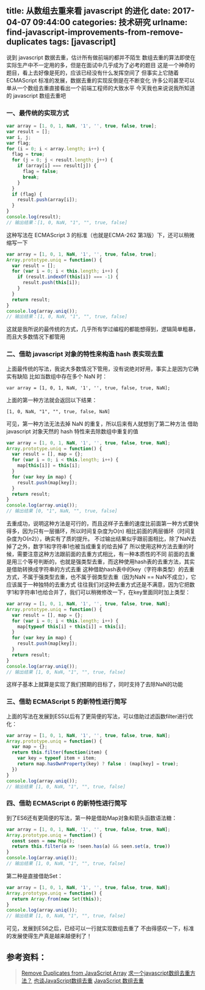 title: 从数组去重来看 javascript 的进化
date: 2017-04-07 09:44:00
categories: 技术研究
urlname: find-javascript-improvements-from-remove-duplicates
tags: [javascript]
---
说到 javascript 数据去重，估计所有做前端的都并不陌生
数组去重的算法即使在实际生产中不一定用的多，但是在面试中几乎成为了必考的题目
这是一个神奇的题目，看上去好像是死的，应该已经没有什么发挥空间了
但事实上它随着 ECMAScript 标准的发展，数据去重的实现反倒是在不断变化
许多公司甚至可以单从一个数组去重直接看出一个前端工程师的大致水平
今天我也来说说我所知道的 javascript 数组去重吧

<!--more-->

### 一、最传统的实现方式
```javascript
var array = [1, 0, 1, NaN, '1', '', true, false, true];
var result = [];
var i, j;
var flag;
for (i = 0; i < array.length; i++) {
  flag = true;
  for (j = 0; j < result.length; j++) {
    if (array[i] === result[j]) {
      flag = false;
      break;
    }
  }
  if (flag) {
    result.push(array[i]);
  }
}
console.log(result);
// 输出结果：[1, 0, NaN, "1", "", true, false]
```
这种写法在 ECMAScript 3 的标准（也就是ECMA-262 第3版）下，还可以稍微缩写一下
```javascript
var array = [1, 0, 1, NaN, '1', '', true, false, true];
Array.prototype.uniq = function() {
  var result = [];
  for (var i = 0; i < this.length; i++) {
    if (result.indexOf(this[i]) === -1) {
      result.push(this[i]);
    }
  }
  return result;
}
console.log(array.uniq());
// 输出结果：[1, 0, NaN, "1", "", true, false]
```
这就是我所说的最传统的方式，几乎所有学过编程的都能想得到，逻辑简单粗暴，而且大多数情况下都管用

### 二、借助 javascript 对象的特性来构造 hash 表实现去重

上面最传统的写法，我说大多数情况下管用，没有说绝对好用，事实上是因为它确实有缺陷
比如当数组中存在多个 NaN 时：
```javascrpt
var array = [1, 0, 1, NaN, '1', '', true, false, true, NaN];
```
上面的第一种方法就会返回以下结果：
```javascrpt
[1, 0, NaN, "1", "", true, false, NaN]
```
可见，第一种方法无法去掉 NaN 的重复，所以后来有人就想到了第二种方法
借助 javascript 对象天然的 hash 特性来去除数组中重复的值
```javascript
var array = [1, 0, 1, NaN, '1', '', true, false, true, NaN];
Array.prototype.uniq = function() {
  var result = [], map = {};
  for (var i = 0; i < this.length; i++) {
    map[this[i]] = this[i];
  }
  for (var key in map) {
    result.push(map[key]);
  }
  return result;
}
console.log(array.uniq());
// 输出结果 [0, "1", NaN, "", true, false]
```
去重成功，说明这种方法是可行的，而且这样子去重的速度比前面第一种方式要快得多，因为只有一层循环，所以时间复杂度为O(n)
相比前面的两层循环（时间复杂度为Ο(*n*2)），确实有了质的提升。
不过输出结果似乎跟前面相比，除了NaN去掉了之外，数字1和字符串1也被当成重复的给去掉了
所以使用这种方法去重的时候，需要注意这种方法跟前面的去重方式相比，有一种本质性的不同
前面的去重是用三个等号判断的，也就是强类型去重，而这种使用hash表的去重方法，其实是借助转换成字符串的方式去重
这种借助hash表中的key（字符串类型）的去重方式，不属于强类型去重，也不属于弱类型去重（因为NaN == NaN不成立），它应该属于一种独特的去重方式
往往我们对这种去重方式还是不满意，因为它把数字1和字符串1也给合并了，我们可以稍微修改一下，在key里面同时加上类型：
```javascript
var array = [1, 0, 1, NaN, '1', '', true, false, true, NaN];
Array.prototype.uniq = function() {
  var result = [], map = {};
  for (var i = 0; i < this.length; i++) {
    map[typeof this[i] + this[i]] = this[i];
  }
  for (var key in map) {
    result.push(map[key]);
  }
  return result;
}
console.log(array.uniq());
// 输出结果 [1, 0, NaN, "1", "", true, false]
```
这样子基本上就算是实现了我们预期的目标了，同时支持了去除NaN的功能

### 三、借助 ECMAScript 5 的新特性进行简写

上面的写法在发展到ES5以后有了更简便的写法，可以借助过滤函数filter进行优化：
```javascript
var array = [1, 0, 1, NaN, '1', '', true, false, true, NaN];
Array.prototype.uniq = function() {
  var map = {};
  return this.filter(function(item) {
    var key = typeof item + item;
    return map.hasOwnProperty(key) ? false : (map[key] = true);
  })
}
console.log(array.uniq());
// 输出结果 [1, 0, NaN, "1", "", true, false]
```

### 四、借助 ECMAScript 6 的新特性进行简写

到了ES6还有更简便的写法，第一种是借助Map对象和箭头函数语法糖：
```javascript
var array = [1, 0, 1, NaN, '1', '', true, false, true, NaN];
Array.prototype.uniq = function() {
  const seen = new Map();
  return this.filter(a => !seen.has(a) && seen.set(a, true))
}
console.log(array.uniq());
// 输出结果 [1, 0, NaN, "1", "", true, false]
```
第二种是直接借助Set：
```javascript
var array = [1, 0, 1, NaN, '1', '', true, false, true, NaN];
Array.prototype.uniq = function() {
  return Array.from(new Set(this));
}
console.log(array.uniq());
// 输出结果 [1, 0, NaN, "1", "", true, false]
```
可见，发展到ES6之后，已经可以一行就实现数组去重了
不由得感叹一下，标准的发展使得生产真是越来越便利了！

## 参考资料：

> [Remove Duplicates from JavaScript Array](http://stackoverflow.com/questions/9229645/remove-duplicates-from-javascript-array)
> [求一个javascript数组去重方法？](https://www.zhihu.com/question/29558082)
> [也谈JavaScript数组去重](https://www.toobug.net/article/array_unique_in_javascript.html)
> [JavaScript 数组去重](https://github.com/hanzichi/underscore-analysis/issues/9)